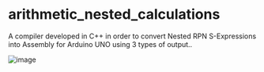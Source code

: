 # arithmetic_nested_calculations
A compiler developed in C++ in order to convert Nested RPN S-Expressions into Assembly for Arduino UNO using 3 types of output..

![image](https://user-images.githubusercontent.com/61120380/169628190-4e31e825-b363-4fdf-997d-64079a0115d5.png)
